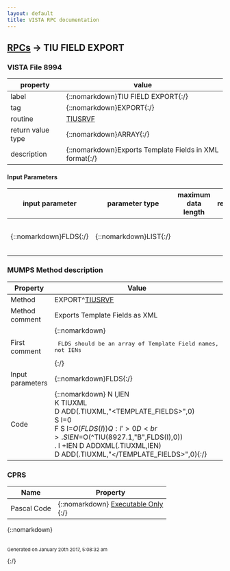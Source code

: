 ```yaml
---
layout: default
title: VISTA RPC documentation
---
```




## [RPCs](TableOfContent.md) &#8594; TIU FIELD EXPORT 



### VISTA File 8994 


 property | value 
--- | --- 
 label | {::nomarkdown}TIU FIELD EXPORT{:/}
 tag | {::nomarkdown}EXPORT{:/}
 routine | [TIUSRVF](http://code.osehra.org/dox/Routine_TIUSRVF_source.html)
 return value type | {::nomarkdown}ARRAY{:/}
 description | {::nomarkdown}Exports Template Fields in XML format{:/}

#### Input Parameters

| input parameter | parameter type | maximum data length | required | description | 
| --- | --- | --- | --- | --- | 
| {::nomarkdown}FLDS{:/} | {::nomarkdown}LIST{:/} |  |  | {::nomarkdown}List of template field names to export.{:/} | 


### MUMPS Method description

 Property | Value 
 --- | --- 
 Method | EXPORT^[TIUSRVF](http://code.osehra.org/dox/Routine_TIUSRVF_source.html)
 Method comment | Exports Template Fields as XML
 First comment | {::nomarkdown}<pre> FLDS should be an array of Template Field names, not IENs</pre>{:/}
 Input parameters | {::nomarkdown}FLDS{:/}
 Code | {::nomarkdown}  N I,IEN<br> K TIUXML<br> D ADD(.TIUXML,"<TEMPLATE_FIELDS>",0)<br> S I=0<br> F  S I=$O(FLDS(I)) Q:I'>0  D<br> . S IEN=$O(^TIU(8927.1,"B",FLDS(I),0))<br> . I +IEN D ADDXML(.TIUXML,IEN)<br> D ADD(.TIUXML,"</TEMPLATE_FIELDS>",0){:/}


### CPRS

 Name | Property 
 --- | --- 
 Pascal Code | {::nomarkdown} <a href="">Executable Only</a><br/>{:/}

{::nomarkdown} <br/><br/><p style="font-size: 11px">Generated on January 20th 2017, 5:08:32 am</p>{:/}